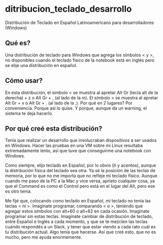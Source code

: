 # ditribucion_teclado_desarrollo
Distribución de Teclado en Español Latinoamericano para desarrolladores (Windows)

## Qué es?
Una distribución de teclado para Windows que agrega los símbolos < y >, no disponibles cuando el teclado físico de la notebook está en inglés pero se elije una distribución en español.

## Cómo usar?
En esta distribución, el símbolo < se muestra al apretar Alt Gr (tecla alt de la derecha) + z o Alt Gr + , (al lado  de la m).
El símbolo > se muestra al apretar Alt Gr + x o Alt Gr + . (al lado de la ,).
Por qué en 2 lugares? Por conveniencia. Porque así lo quise. Y porque, aunque da un warning, el sistema te deja hacerlo.

## Por qué creé esta distribución?
Tenía que realizar un desarrollo que involucraban dispositivos a ser usados en Windows. Hacer las pruebas en una VM sobre mi Linux resultaba extremadamente lento, así que tuve que conseguirme una notebook con Windows.

Como siempre, elijo teclado en Español, por lo obvio (ñ y acentos), aunque la distribución física del teclado sea otra. Ya sé la posición de las teclas de memoria, por lo que no me importa que no refleje mi teclado físico. Aunque cuando me paso de la PC a la Mac y vice versa, aprieto cualquier cosa, ya que el Command es como el Control pero está en el lugar del Alt, pero ese es otro tema.

Me fijé que, colocando como teclado en Español, mi teclado no tenía las teclas < ni >. Imaginate programar, comparando < o >, teniendo que agregar estos símbolos con alt+60 o alt+62 en cada ocasión. Imaginate programar <html> sin estas teclas. Imaginate cambiar de distribución de teclado, entre Español e Inglés a cada momento, y que se te mezclen las teclas cuando respondés a un Slack, y tener que estar viendo a cada rato cuál es tu distribución actual. Algo tenía que hacerse. Así que creé esto, que no es mucho, pero me ayuda enormemente.